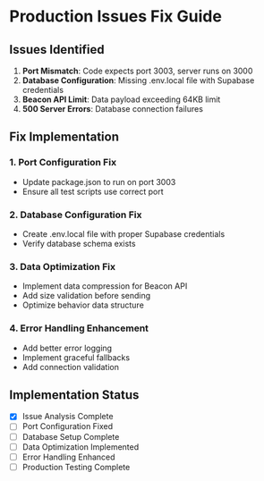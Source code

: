 # Production Issues Fix Guide

## Issues Identified

1. **Port Mismatch**: Code expects port 3003, server runs on 3000
2. **Database Configuration**: Missing .env.local file with Supabase credentials
3. **Beacon API Limit**: Data payload exceeding 64KB limit
4. **500 Server Errors**: Database connection failures

## Fix Implementation

### 1. Port Configuration Fix
- Update package.json to run on port 3003
- Ensure all test scripts use correct port

### 2. Database Configuration Fix
- Create .env.local file with proper Supabase credentials
- Verify database schema exists

### 3. Data Optimization Fix
- Implement data compression for Beacon API
- Add size validation before sending
- Optimize behavior data structure

### 4. Error Handling Enhancement
- Add better error logging
- Implement graceful fallbacks
- Add connection validation

## Implementation Status
- [x] Issue Analysis Complete
- [ ] Port Configuration Fixed
- [ ] Database Setup Complete
- [ ] Data Optimization Implemented
- [ ] Error Handling Enhanced
- [ ] Production Testing Complete